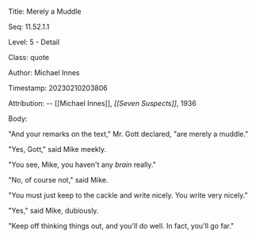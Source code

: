 Title:  Merely a Muddle

Seq:    11.52.1.1

Level:  5 - Detail

Class:  quote

Author: Michael Innes

Timestamp: 20230210203806

Attribution: -- [[Michael Innes]], *[[Seven Suspects]]*, 1936

Body:

"And your remarks on the text," Mr. Gott declared, "are merely a muddle." 

"Yes, Gott," said Mike meekly. 

"You see, Mike, you haven't any <em>brain</em> really." 

"No, of course not," said Mike. 

"You must just keep to the cackle and write nicely. You write very nicely." 

"Yes," said Mike, dubiously. 

"Keep off thinking things out, and you'll do well. In fact, you'll go far."
